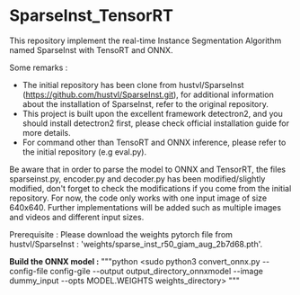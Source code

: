 # SparseInst_TensorRT
 This repository implement the real-time Instance Segmentation Algorithm named SparseInst with TensoRT and ONNX.
 
 Some remarks : 
  - The initial repository has been clone from hustvl/SparseInst (https://github.com/hustvl/SparseInst.git), for additional information about the installation of SparseInst, refer to the original repository. 
  - This project is built upon the excellent framework detectron2, and you should install detectron2 first, please check official installation guide for more details.
  - For command other than TensoRT and ONNX inference, please refer to the initial repository (e.g eval.py). 
 
 Be aware that in order to parse the model to ONNX and TensorRT, the files sparseinst.py, encoder.py and decoder.py has been modified/slightly modified, don't forget to check the modifications if you come from the initial repository.
 For now, the code only works with one input image of size 640x640. Further implementations will be added such as multiple images and videos and different input sizes.
 
 
 Prerequisite : Please download the weights pytorch file from hustvl/SparseInst :  'weights/sparse_inst_r50_giam_aug_2b7d68.pth'.
 
 **Build the ONNX model  :**
 """python
 <sudo python3 convert_onnx.py --config-file config-gile --output output_directory_onnxmodel --image dummy_input --opts MODEL.WEIGHTS weights_directory>
 """
 
 
 
 



 
